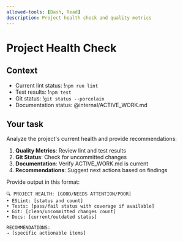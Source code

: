 ```yaml
---
allowed-tools: [Bash, Read]
description: Project health check and quality metrics
---
```


# Project Health Check

## Context
- Current lint status: !`npm run lint`
- Test results: !`npm test`
- Git status: !`git status --porcelain`
- Documentation status: @internal/ACTIVE_WORK.md

## Your task
Analyze the project's current health and provide recommendations:

1. **Quality Metrics**: Review lint and test results
2. **Git Status**: Check for uncommitted changes
3. **Documentation**: Verify ACTIVE_WORK.md is current
4. **Recommendations**: Suggest next actions based on findings

Provide output in this format:
```
🔍 PROJECT HEALTH: [GOOD/NEEDS ATTENTION/POOR]
• ESLint: [status and count]
• Tests: [pass/fail status with coverage if available]
• Git: [clean/uncommitted changes count]
• Docs: [current/outdated status]

RECOMMENDATIONS:
→ [specific actionable items]
```